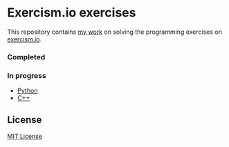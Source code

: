 # Exercism.io exercises

This repository contains [my work](https://exercism.io/profiles/markasklapovsciuk) on solving the programming exercises on [exercism.io](http://exercism.io).

### Completed

### In progress
- [Python](http://exercism.io/languages/python)
- [C++](http://exercism.io/languages/cpp)

## License
[MIT License](LICENSE)

